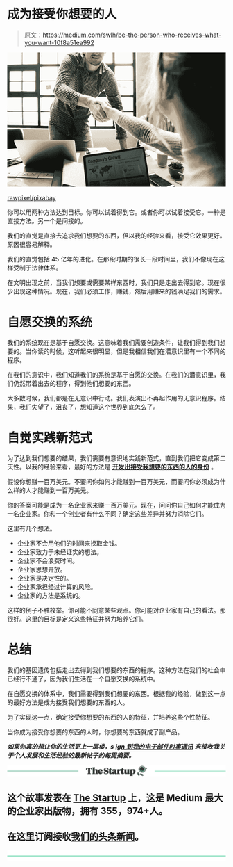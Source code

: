 # 成为接受你想要的人

> 原文：<https://medium.com/swlh/be-the-person-who-receives-what-you-want-10f8a51ea992>

![](img/62de5c22bb5d110280f0881fecb7a56c.png)

[rawpixel/pixabay](https://pixabay.com/en/achievement-agreement-business-deal-3387293/)

你可以用两种方法达到目标。你可以试着得到它。或者你可以试着接受它。一种是直接方法。另一个是间接的。

我们的直觉是直接去追求我们想要的东西，但以我的经验来看，接受它效果更好。原因很容易解释。

我们的直觉包括 45 亿年的进化。在那段时期的很长一段时间里，我们不像现在这样受制于法律体系。

在文明出现之前，当我们想要或需要某样东西时，我们只是走出去得到它。现在很少出现这种情况。现在，我们必须工作，赚钱，然后用赚来的钱满足我们的需求。

# 自愿交换的系统

我们的系统现在是基于自愿交换。这意味着我们需要创造条件，让我们得到我们想要的。当你读的时候，这听起来很明显，但是我相信我们在潜意识里有一个不同的程序。

在我们的意识中，我们知道我们的系统是基于自愿的交换。在我们的潜意识里，我们仍然带着出去的程序，得到他们想要的东西。

大多数时候，我们都是在无意识中行动。我们表演出不再起作用的无意识程序。结果，我们失望了，沮丧了，想知道这个世界到底怎么了。

# 自觉实践新范式

为了达到我们想要的结果，我们需要有意识地实践新范式，直到我们把它变成第二天性。以我的经验来看，最好的方法是 [**开发出接受我想要的东西的人的身份**](https://ideavisionaction.com/personal-development/a-shortcut-to-building-an-identity-for-success/) 。

假设你想赚一百万美元。不要问你如何才能赚到一百万美元，而要问你必须成为什么样的人才能赚到一百万美元。

你的答案可能是成为一名企业家来赚一百万美元。现在，问问你自己如何才能成为一名企业家。你和一个创业者有什么不同？确定这些差异并努力消除它们。

这里有几个想法。

*   企业家不会用他们的时间来换取金钱。
*   企业家致力于未经证实的想法。
*   企业家不会浪费时间。
*   企业家思想开放。
*   企业家是决定性的。
*   企业家承担经过计算的风险。
*   企业家的方法是系统的。

这样的例子不胜枚举。你可能不同意某些观点。你可能对企业家有自己的看法。那很好。这里的目标是定义这些特征并努力培养它们。

# **总结**

我们的基因遗传包括走出去得到我们想要的东西的程序。这种方法在我们的社会中已经行不通了，因为我们生活在一个自愿交换的系统中。

在自愿交换的体系中，我们需要得到我们想要的东西。根据我的经验，做到这一点的最好方法是成为接受我们想要的东西的人。

为了实现这一点，确定接受你想要的东西的人的特征，并培养这些个性特征。

当你成为接受你想要的东西的人时，你想要的东西就成了副产品。

***如果你真的想让你的生活更上一层楼，s*** [***ign 到我的电子邮件时事通讯***](https://ideavisionaction.com/email-newsletter/) ***来接收我关于个人发展和生活经验的最新帖子的每周摘要。***

[![](img/308a8d84fb9b2fab43d66c117fcc4bb4.png)](https://medium.com/swlh)

## 这个故事发表在 [The Startup](https://medium.com/swlh) 上，这是 Medium 最大的企业家出版物，拥有 355，974+人。

## 在这里订阅接收[我们的头条新闻](http://growthsupply.com/the-startup-newsletter/)。

[![](img/b0164736ea17a63403e660de5dedf91a.png)](https://medium.com/swlh)